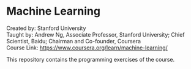 # Machine Learning<br>
Created by: Stanford University<br>
Taught by: Andrew Ng, Associate Professor, Stanford University; Chief Scientist, Baidu; Chairman and Co-founder, Coursera<br>
Course Link: https://www.coursera.org/learn/machine-learning/



This repository contains the programming exercises of the course.
